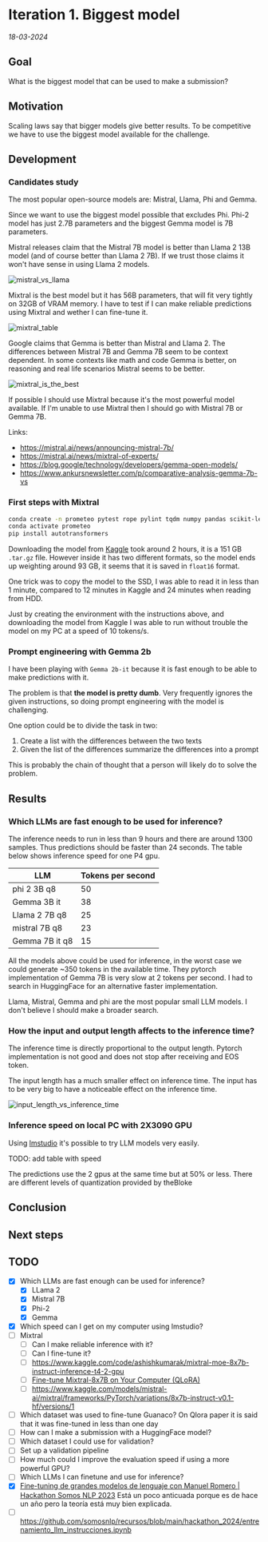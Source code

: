 # Iteration 1. Biggest model

_18-03-2024_

<!---
The work is done using short iterations. Each iteration needs to have a very
clear goal. This allows to gain greater knowledge of the problem on each iteration.
--->

## Goal

What is the biggest model that can be used to make a submission?

## Motivation

Scaling laws say that bigger models give better results. To be competitive we have to use the
biggest model available for the challenge.

## Development

### Candidates study

The most popular open-source models are: Mistral, Llama, Phi and Gemma.

Since we want to use the biggest model possible that excludes Phi. Phi-2 model has just
2.7B parameters and the biggest Gemma model is 7B parameters.

Mistral releases claim that the Mistral 7B model is better than Llama 2 13B model (and of course better than Llama 2 7B). If we trust those claims it won't have sense in using Llama 2 models.

![mistral_vs_llama](res/mistral_vs_llama.png)

Mixtral is the best model but it has 56B parameters, that will fit very tightly on 32GB of VRAM memory.
I have to test if I can make reliable predictions using Mixtral and wether I can fine-tune it.

![mixtral_table](res/mixtral_table.png)

Google claims that Gemma is better than Mistral and Llama 2. The differences between Mistral 7B and Gemma 7B
seem to be context dependent. In some contexts like math and code Gemma is better, on reasoning and real life
scenarios Mistral seems to be better.

![mixtral_is_the_best](res/mixtral_is_the_best.png)

If possible I should use Mixtral because it's the most powerful model available. If I'm unable to use
Mixtral then I should go with Mistral 7B or Gemma 7B.

Links:

- <https://mistral.ai/news/announcing-mistral-7b/>
- <https://mistral.ai/news/mixtral-of-experts/>
- <https://blog.google/technology/developers/gemma-open-models/>
- <https://www.ankursnewsletter.com/p/comparative-analysis-gemma-7b-vs>

### First steps with Mixtral

```bash
conda create -n prometeo pytest rope pylint tqdm numpy pandas scikit-learn ipython ipykernel coverage ipywidgets matplotlib python=3.10 -y
conda activate prometeo
pip install autotransformers
```

Downloading the model from [Kaggle](https://www.kaggle.com/models/mistral-ai/mixtral/frameworks/PyTorch/variations/8x7b-instruct-v0.1-hf/versions/1) took around 2 hours, it is a 151 GB `.tar.gz` file. However inside it has two
different formats, so the model ends up weighting around 93 GB, it seems that it is saved in `float16` format.

One trick was to copy the model to the SSD, I was able to read it in less than 1 minute, compared to 12 minutes in Kaggle and 24 minutes when reading from HDD.

Just by creating the environment with the instructions above, and downloading the model from Kaggle
I was able to run without trouble the model on my PC at a speed of 10 tokens/s.

### Prompt engineering with Gemma 2b

I have been playing with `Gemma 2b-it` because it is fast enough to be able to make predictions with it.

The problem is that **the model is pretty dumb**. Very frequently ignores the given instructions, so doing prompt engineering with the model is challenging.

One option could be to divide the task in two:

1. Create a list with the differences between the two texts
2. Given the list of the differences summarize the differences into a prompt

This is probably the chain of thought that a person will likely do to solve the problem.

## Results

### Which LLMs are fast enough to be used for inference?

The inference needs to run in less than 9 hours and there are around 1300 samples. Thus predictions should be faster than 24 seconds. The table below shows inference speed for one P4 gpu.

| LLM            | Tokens per second |
|----------------|-------------------|
| phi 2 3B q8    | 50                |
| Gemma 3B it    | 38                |
| Llama 2 7B q8  | 25                |
| mistral 7B q8  | 23                |
| Gemma 7B it q8 | 15                |

All the models above could be used for inference, in the worst case we could generate ~350 tokens
in the available time. They pytorch implementation of Gemma 7B is very slow at 2 tokens per second.
I had to search in HuggingFace for an alternative faster implementation.

Llama, Mistral, Gemma and phi are the most popular small LLM models. I don't believe I should make
a broader search.

### How the input and output length affects to the inference time?

The inference time is directly proportional to the output length. Pytorch implementation is not good
and does not stop after receiving and EOS token.

The input length has a much smaller effect on inference time. The input has to be very big to have
a noticeable effect on the inference time.

![input_length_vs_inference_time](res/input_length_vs_inference_time.png)

### Inference speed on local PC with 2X3090 GPU

Using [lmstudio](https://lmstudio.ai/) it's possible to try LLM models very easily.

TODO: add table with speed

The predictions use the 2 gpus at the same time but at 50% or less. There are different levels of quantization
provided by theBloke


## Conclusion

## Next steps

## TODO

- [x] Which LLMs are fast enough can be used for inference?
  - [x] LLama 2
  - [x] Mistral 7B
  - [x] Phi-2
  - [x] Gemma
- [x] Which speed can I get on my computer using lmstudio?
- [ ] Mixtral
  - [ ] Can I make reliable inference with it?
  - [ ] Can I fine-tune it?
  - [ ] https://www.kaggle.com/code/ashishkumarak/mixtral-moe-8x7b-instruct-inference-t4-2-gpu
  - [ ] [Fine-tune Mixtral-8x7B on Your Computer (QLoRA)](https://colab.research.google.com/drive/1VDa0lIfqiwm16hBlIlEaabGVTNB3dN1A?usp=sharing)
  - [ ] https://www.kaggle.com/models/mistral-ai/mixtral/frameworks/PyTorch/variations/8x7b-instruct-v0.1-hf/versions/1
- [ ] Which dataset was used to fine-tune Guanaco? On Qlora paper it is said that it was fine-tuned in less than one day
- [ ] How can I make a submission with a HuggingFace model?
- [ ] Which dataset I could use for validation?
- [ ] Set up a validation pipeline
- [ ] How much could I improve the evaluation speed if using a more powerful GPU?
- [ ] Which LLMs I can finetune and use for inference?
- [x] [Fine-tuning de grandes modelos de lenguaje con Manuel Romero | Hackathon Somos NLP 2023](https://www.youtube.com/watch?v=WYcJb8gYBZU) Está un poco anticuada porque es de hace un año pero la teoría está muy bien explicada.
- [ ] https://github.com/somosnlp/recursos/blob/main/hackathon_2024/entrenamiento_llm_instrucciones.ipynb

